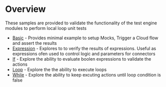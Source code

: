 # Overview

These samples are provided to validate the functionality of the test engine modules to perform local loop unit tests

- [Basic](./basic/README.md) - Provides minimal example to setup Mocks, Trigger a Cloud flow and assert the results
- [Expression](./expression/testPlan.fx.yaml) - Explores to to verify the results of expressions. Useful as expressions ofen used to control logic and parameters for connectors
- [If](./if/testPlan.fx.yaml) - Explore the ability to evaluate boolen expressions to validate the actions
- [Loop](./loop/testPlan.fx.yaml) - Explore the the ability to execute loops
- [While](./while/testPlan.fx.yaml) - Explore the ability to keep excuting actions until loop condition is false